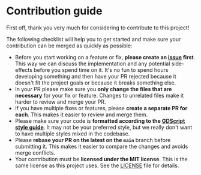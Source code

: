 # Contribution guide

First off, thank you very much for considering to contribute to this project! 

The following checklist will help you to get started and make sure your contribution can be merged as quickly as possible:

- Before you start working on a feature or fix, **please create an [issue](https://github.com/derkork/godot-statecharts/issues/new) first**. This way we can discuss the implementation and any potential side-effects before you spend time on it. It's no fun to spend hours developing something and then have your PR rejected because it doesn't fit the project goals or because it breaks something else.
- In your PR please make sure you **only change the files that are necessary** for your fix or feature. Changes to unrelated files make it harder to review and merge your PR.
- If you have multiple fixes or features, please **create a separate PR for each**. This makes it easier to review and merge them.
- Please make sure your code is **formatted according to the [GDScript style guide](https://docs.godotengine.org/en/stable/getting_started/scripting/gdscript/gdscript_styleguide.html)**. It may not be your preferred style, but we really don't want to have multiple styles mixed in the codebase.
- Please **rebase your PR on the latest on the `main`** branch before submitting it. This makes it easier to compare the changes and avoids merge conflicts. 
- Your contribution must be **licensed under the MIT license**. This is the same license as this project uses. See the [LICENSE](LICENSE) file for details.


